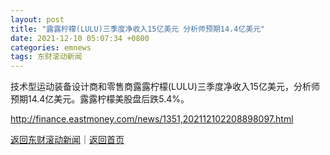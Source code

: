 ```yaml
---
layout: post
title: "露露柠檬(LULU)三季度净收入15亿美元 分析师预期14.4亿美元"
date: 2021-12-10 05:07:34 +0800
categories: emnews
tags: 东财滚动新闻
---
```


技术型运动装备设计商和零售商露露柠檬(LULU)三季度净收入15亿美元，分析师预期14.4亿美元。露露柠檬美股盘后跌5.4%。

<http://finance.eastmoney.com/news/1351,202112102208898097.html>

[返回东财滚动新闻](//finews.withounder.com/emnews/)｜[返回首页](//finews.withounder.com/)